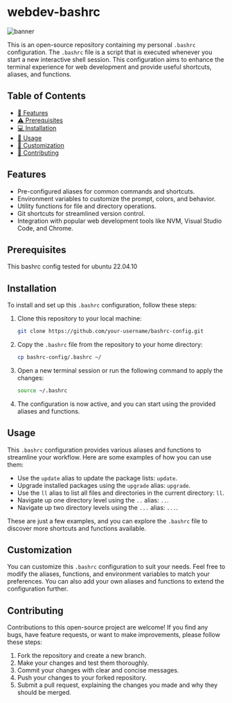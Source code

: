 # webdev-bashrc 
![banner](https://github.com/mahdi-momeni/myBashrc/assets/32864532/c502180e-2993-4457-9fd2-0efe8d0bc99b)

This is an open-source repository containing my personal `.bashrc` configuration. The `.bashrc` file is a script that is executed whenever you start a new interactive shell session. This configuration aims to enhance the terminal experience for web development and provide useful shortcuts, aliases, and functions.

## Table of Contents

- [🚀 Features](#features)
- [⚠️ Prerequisites](#prerequisites)
- [💻 Installation](#installation)
- [📖 Usage](#usage)
- [💅 Customization](#customization)
- [👫 Contributing](#contributing)

## Features

- Pre-configured aliases for common commands and shortcuts.
- Environment variables to customize the prompt, colors, and behavior.
- Utility functions for file and directory operations.
- Git shortcuts for streamlined version control.
- Integration with popular web development tools like NVM, Visual Studio Code, and Chrome.

## Prerequisites

This bashrc config tested for ubuntu 22.04.10

## Installation

To install and set up this `.bashrc` configuration, follow these steps:

1. Clone this repository to your local machine:

   ```bash
   git clone https://github.com/your-username/bashrc-config.git
   ```

2. Copy the `.bashrc` file from the repository to your home directory:

   ```bash
   cp bashrc-config/.bashrc ~/
   ```

3. Open a new terminal session or run the following command to apply the changes:

   ```bash
   source ~/.bashrc
   ```

4. The configuration is now active, and you can start using the provided aliases and functions.

## Usage

This `.bashrc` configuration provides various aliases and functions to streamline your workflow. Here are some examples of how you can use them:

- Use the `update` alias to update the package lists: `update`.
- Upgrade installed packages using the `upgrade` alias: `upgrade`.
- Use the `ll` alias to list all files and directories in the current directory: `ll`.
- Navigate up one directory level using the `..` alias: `..`.
- Navigate up two directory levels using the `...` alias: `...`.

These are just a few examples, and you can explore the `.bashrc` file to discover more shortcuts and functions available.

## Customization

You can customize this `.bashrc` configuration to suit your needs. Feel free to modify the aliases, functions, and environment variables to match your preferences. You can also add your own aliases and functions to extend the configuration further.

## Contributing

Contributions to this open-source project are welcome! If you find any bugs, have feature requests, or want to make improvements, please follow these steps:

1. Fork the repository and create a new branch.
2. Make your changes and test them thoroughly.
3. Commit your changes with clear and concise messages.
4. Push your changes to your forked repository.
5. Submit a pull request, explaining the changes you made and why they should be merged.

